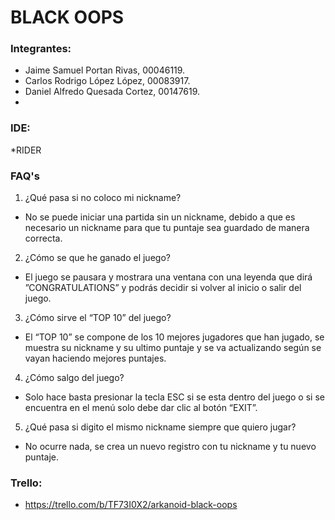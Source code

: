 # BLACK OOPS

### Integrantes: 
* Jaime Samuel Portan Rivas, 00046119.
* Carlos Rodrigo López López, 00083917.
* Daniel Alfredo Quesada Cortez, 00147619.
*

### IDE: 

*RIDER

### FAQ's

1. ¿Qué pasa si no coloco mi nickname?
- No se puede iniciar una partida sin un nickname, debido a que es necesario un nickname para que tu puntaje sea guardado de manera correcta.

2. ¿Cómo se que he ganado el juego?
- El juego se pausara y mostrara una ventana con una leyenda que dirá ”CONGRATULATIONS” y podrás decidir si volver al inicio o salir del juego.

3. ¿Cómo sirve el “TOP 10” del juego?
- El “TOP 10” se compone de los 10 mejores jugadores que han jugado, se muestra su nickname y su ultimo puntaje y se va actualizando según se vayan haciendo mejores puntajes.

4. ¿Cómo salgo del juego?
- Solo hace basta presionar la tecla ESC si se esta dentro del juego o si se encuentra en el menú solo debe dar clic al botón “EXIT”.

5. ¿Qué pasa si digito el mismo nickname siempre que quiero jugar?
- No ocurre nada, se crea un nuevo registro con tu nickname y tu nuevo puntaje.

### Trello:

* https://trello.com/b/TF73I0X2/arkanoid-black-oops
